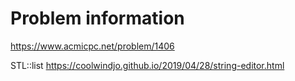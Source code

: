 # Problem information

<https://www.acmicpc.net/problem/1406>

STL::list
<https://coolwindjo.github.io/2019/04/28/string-editor.html>
